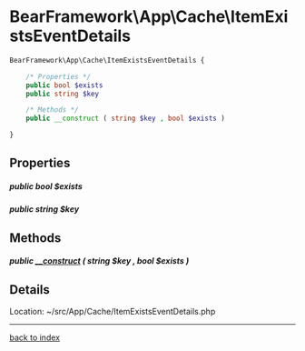 # BearFramework\App\Cache\ItemExistsEventDetails

```php
BearFramework\App\Cache\ItemExistsEventDetails {

	/* Properties */
	public bool $exists
	public string $key

	/* Methods */
	public __construct ( string $key , bool $exists )

}
```

## Properties

##### public bool $exists

##### public string $key

## Methods

##### public [__construct](bearframework.app.cache.itemexistseventdetails.__construct.method.md) ( string $key , bool $exists )

## Details

Location: ~/src/App/Cache/ItemExistsEventDetails.php

---

[back to index](index.md)

